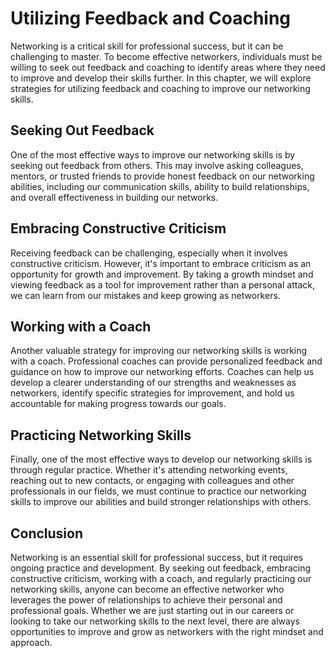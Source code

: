 Utilizing Feedback and Coaching
=============================================================================

Networking is a critical skill for professional success, but it can be challenging to master. To become effective networkers, individuals must be willing to seek out feedback and coaching to identify areas where they need to improve and develop their skills further. In this chapter, we will explore strategies for utilizing feedback and coaching to improve our networking skills.

Seeking Out Feedback
--------------------

One of the most effective ways to improve our networking skills is by seeking out feedback from others. This may involve asking colleagues, mentors, or trusted friends to provide honest feedback on our networking abilities, including our communication skills, ability to build relationships, and overall effectiveness in building our networks.

Embracing Constructive Criticism
--------------------------------

Receiving feedback can be challenging, especially when it involves constructive criticism. However, it's important to embrace criticism as an opportunity for growth and improvement. By taking a growth mindset and viewing feedback as a tool for improvement rather than a personal attack, we can learn from our mistakes and keep growing as networkers.

Working with a Coach
--------------------

Another valuable strategy for improving our networking skills is working with a coach. Professional coaches can provide personalized feedback and guidance on how to improve our networking efforts. Coaches can help us develop a clearer understanding of our strengths and weaknesses as networkers, identify specific strategies for improvement, and hold us accountable for making progress towards our goals.

Practicing Networking Skills
----------------------------

Finally, one of the most effective ways to develop our networking skills is through regular practice. Whether it's attending networking events, reaching out to new contacts, or engaging with colleagues and other professionals in our fields, we must continue to practice our networking skills to improve our abilities and build stronger relationships with others.

Conclusion
----------

Networking is an essential skill for professional success, but it requires ongoing practice and development. By seeking out feedback, embracing constructive criticism, working with a coach, and regularly practicing our networking skills, anyone can become an effective networker who leverages the power of relationships to achieve their personal and professional goals. Whether we are just starting out in our careers or looking to take our networking skills to the next level, there are always opportunities to improve and grow as networkers with the right mindset and approach.
